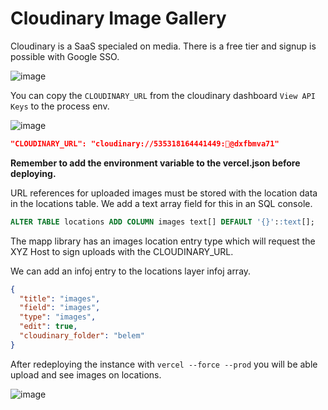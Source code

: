 # Cloudinary Image Gallery

Cloudinary is a SaaS specialed on media. There is a free tier and signup is possible with Google SSO.

![image](https://github.com/user-attachments/assets/2b6d0b40-781c-413c-a902-8c6c63844648)

You can copy the `CLOUDINARY_URL` from the cloudinary dashboard `View API Keys` to the process env.

![image](https://github.com/user-attachments/assets/53894d0a-e966-4996-87d3-fbd9d0a2bad3)

```json
"CLOUDINARY_URL": "cloudinary://535318164441449:🤫@dxfbmva71"
```

**Remember to add the environment variable to the vercel.json before deploying.**

URL references for uploaded images must be stored with the location data in the locations table. We add a text array field for this in an SQL console.

```sql
ALTER TABLE locations ADD COLUMN images text[] DEFAULT '{}'::text[];
```

The mapp library has an images location entry type which will request the XYZ Host to sign uploads with the CLOUDINARY_URL.

We can add an infoj entry to the locations layer infoj array.

```json
{
  "title": "images",
  "field": "images",
  "type": "images",
  "edit": true,
  "cloudinary_folder": "belem"
}
```

After redeploying the instance with `vercel --force --prod` you will be able upload and see images on locations.

![image](https://github.com/user-attachments/assets/81f69aa8-ccab-4784-bc22-ac91b52fafdd)
